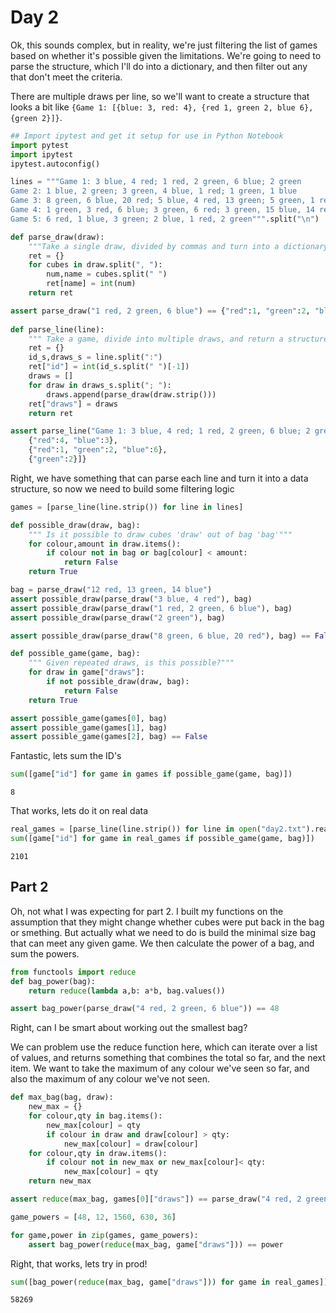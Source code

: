 # Day 2

Ok, this sounds complex, but in reality, we're just filtering the list of games based on whether it's possible given the limitations.
We're going to need to parse the structure, which I'll do into a dictionary, and then filter out any that don't meet the criteria.

There are multiple draws per line, so we'll want to create a structure that looks a bit like `{Game 1: [{blue: 3, red: 4}, {red 1, green 2, blue 6}, {green 2}]}`.


```python
## Import ipytest and get it setup for use in Python Notebook
import pytest
import ipytest
ipytest.autoconfig()
```


```python
lines = """Game 1: 3 blue, 4 red; 1 red, 2 green, 6 blue; 2 green
Game 2: 1 blue, 2 green; 3 green, 4 blue, 1 red; 1 green, 1 blue
Game 3: 8 green, 6 blue, 20 red; 5 blue, 4 red, 13 green; 5 green, 1 red
Game 4: 1 green, 3 red, 6 blue; 3 green, 6 red; 3 green, 15 blue, 14 red
Game 5: 6 red, 1 blue, 3 green; 2 blue, 1 red, 2 green""".split("\n")

def parse_draw(draw):
    """Take a single draw, divided by commas and turn into a dictionary"""
    ret = {}
    for cubes in draw.split(", "):
        num,name = cubes.split(" ")
        ret[name] = int(num)
    return ret

assert parse_draw("1 red, 2 green, 6 blue") == {"red":1, "green":2, "blue":6}
    
def parse_line(line):
    """ Take a game, divide into multiple draws, and return a structure for that"""
    ret = {}
    id_s,draws_s = line.split(":")
    ret["id"] = int(id_s.split(" ")[-1])
    draws = []
    for draw in draws_s.split("; "):
        draws.append(parse_draw(draw.strip()))
    ret["draws"] = draws
    return ret

assert parse_line("Game 1: 3 blue, 4 red; 1 red, 2 green, 6 blue; 2 green") == {"id":1, "draws":[
    {"red":4, "blue":3},
    {"red":1, "green":2, "blue":6},
    {"green":2}]}
```

Right, we have something that can parse each line and turn it into a data structure, so now we need to build some filtering logic


```python
games = [parse_line(line.strip()) for line in lines]

def possible_draw(draw, bag):
    """ Is it possible to draw cubes 'draw' out of bag 'bag'"""
    for colour,amount in draw.items():
        if colour not in bag or bag[colour] < amount:
            return False
    return True

bag = parse_draw("12 red, 13 green, 14 blue")
assert possible_draw(parse_draw("3 blue, 4 red"), bag)
assert possible_draw(parse_draw("1 red, 2 green, 6 blue"), bag)
assert possible_draw(parse_draw("2 green"), bag)

assert possible_draw(parse_draw("8 green, 6 blue, 20 red"), bag) == False

def possible_game(game, bag):
    """ Given repeated draws, is this possible?"""
    for draw in game["draws"]:
        if not possible_draw(draw, bag):
            return False
    return True

assert possible_game(games[0], bag)
assert possible_game(games[1], bag)
assert possible_game(games[2], bag) == False
```

Fantastic, lets sum the ID's


```python
sum([game["id"] for game in games if possible_game(game, bag)])
```




    8



That works, lets do it on real data


```python
real_games = [parse_line(line.strip()) for line in open("day2.txt").readlines()]
sum([game["id"] for game in real_games if possible_game(game, bag)])
```




    2101



## Part 2
Oh, not what I was expecting for part 2.  I built my functions on the assumption that they might change whether cubes were put back in the bag or smething.
But actually what we need to do is build the minimal size bag that can meet any given game.  We then calculate the power of a bag, and sum the powers.


```python
from functools import reduce
def bag_power(bag):
    return reduce(lambda a,b: a*b, bag.values())

assert bag_power(parse_draw("4 red, 2 green, 6 blue")) == 48
```

Right, can I be smart about working out the smallest bag?

We can problem use the reduce function here, which can iterate over a list of values, and returns something that combines the total so far, and the next item.
We want to take the maximum of any colour we've seen so far, and also the maximum of any colour we've not seen.


```python
def max_bag(bag, draw):
    new_max = {}
    for colour,qty in bag.items():
        new_max[colour] = qty
        if colour in draw and draw[colour] > qty:
            new_max[colour] = draw[colour]
    for colour,qty in draw.items():
        if colour not in new_max or new_max[colour]< qty:
            new_max[colour] = qty
    return new_max

assert reduce(max_bag, games[0]["draws"]) == parse_draw("4 red, 2 green, 6 blue")

game_powers = [48, 12, 1560, 630, 36]

for game,power in zip(games, game_powers):
    assert bag_power(reduce(max_bag, game["draws"])) == power
```

Right, that works, lets try in prod!


```python
sum([bag_power(reduce(max_bag, game["draws"])) for game in real_games])
```




    58269



